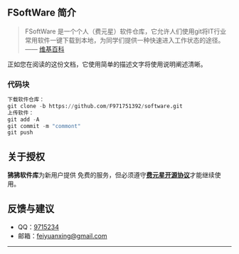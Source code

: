 ## FSoftWare 简介

> FSoftWare 是一个个人（费元星）软件仓库，它允许人们使用git将IT行业常用软件一键下载到本地，为同学们提供一种快速进入工作状态的途径。    —— [维基百科](http://www.feiyuanxing.)

正如您在阅读的这份文档，它使用简单的描述文字将使用说明阐述清晰。

### 代码块
``` python
下载软件仓库：
git clone -b https://github.com/F971751392/software.git
上传软件：
git add -A
git commit -m "commont"
git push

```


## 关于授权

**狒狒软件库**为新用户提供 免费的服务，但必须遵守[**费元星开源协议**](http://www.feiyuanxing.com/kaiyuanxieyi.html)才能继续使用。


## 反馈与建议
- QQ：[9715234](http://qq.feiyuanxing.com)
- 邮箱：[feiyuanxing@gmail.com](http://mail.feiyuanxing.com)

---------

